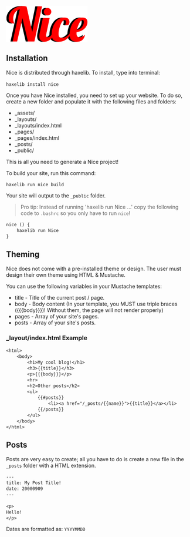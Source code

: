 ![Logo](/NiceLogo.png)


## Installation

Nice is distributed through haxelib. To install, type into terminal:

`haxelib install nice`

Once you have Nice installed, you need to set up your website. To do so, create a new folder and populate it with the following files and folders:

- _assets/
- _layouts/
- _layouts/index.html
- _pages/
- _pages/index.html
- _posts/
- _public/

This is all you need to generate a Nice project!

To build your site, run this command:
 
 ```
 haxelib run nice build
 ```

Your site will output to the `_public` folder.

> Pro tip:
> Instead of running 'haxelib run Nice ...' copy the following code to `.bashrc` so you only have to run `nice`!

```
nice () {
    haxelib run Nice
}
```

## Theming

Nice does not come with a pre-installed theme or design. The user must design their own theme using HTML & Mustache.

You can use the following variables in your Mustache templates:

- title - Title of the current post / page.
- body - Body content (In your template, you MUST use triple braces ({{{body}}})! Without them, the page will not render properly)
- pages - Array of your site's pages.
- posts - Array of your site's posts.

### _layout/index.html Example

```
<html>
    <body>
        <h1>My cool blog!</h1>
        <h3>{{title}}</h3>
        <p>{{{body}}}</p>
        <hr>
        <h2>Other posts</h2>
        <ul>
    	    {{#posts}}
            	<li><a href="/_posts/{{name}}">{{title}}</a></li>
    	    {{/posts}}
        </ul>
    </body>
</html>
```
## Posts

Posts are very easy to create; all you have to do is create a new file in the `_posts` folder with a HTML extension. 

```
---
title: My Post Title!
date: 20000909
---

<p>
Hello!
</p>
```

Dates are formatted as: `YYYYMMDD`
